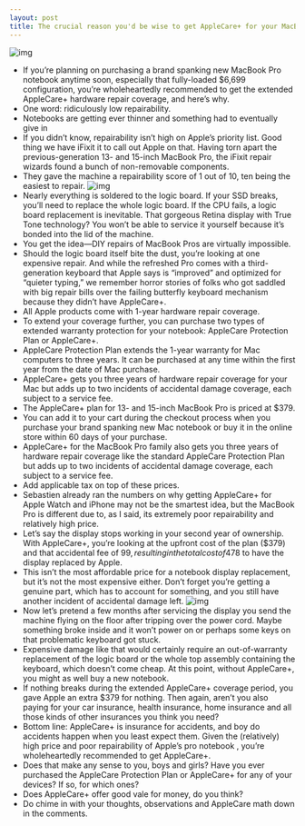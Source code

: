 ```yaml
---
layout: post
title: The crucial reason you'd be wise to get AppleCare+ for your MacBook Pro
---
```

![img](http://media.idownloadblog.com/wp-content/uploads/2018/07/AppleCare-plus-for-MAc-teaser-001.png)
* If you’re planning on purchasing a brand spanking new MacBook Pro notebook anytime soon, especially that fully-loaded $6,699 configuration, you’re wholeheartedly recommended to get the extended AppleCare+ hardware repair coverage, and here’s why.
* One word: ridiculously low repairability.
* Notebooks are getting ever thinner and something had to eventually give in
* If you didn’t know, repairability isn’t high on Apple’s priority list. Good thing we have iFixit it to call out Apple on that. Having torn apart the previous-generation 13- and 15-inch MacBook Pro, the iFixit repair wizards found a bunch of non-removable components.
* They gave the machine a repairability score of 1 out of 10, ten being the easiest to repair.
![img](http://media.idownloadblog.com/wp-content/uploads/2016/11/15-inch-MacBook-Pro-with-Touch-Bar-iFixit-teardown-001.jpg)
* Nearly everything is soldered to the logic board. If your SSD breaks, you’ll need to replace the whole logic board. If the CPU fails, a logic board replacement is inevitable. That gorgeous Retina display with True Tone technology? You won’t be able to service it yourself because it’s bonded into the lid of the machine.
* You get the idea—DIY repairs of MacBook Pros are virtually impossible.
* Should the logic board itself bite the dust, you’re looking at one expensive repair. And while the refreshed Pro comes with a third-generation keyboard that Apple says is “improved” and optimized for “quieter typing,” we remember horror stories of folks who got saddled with big repair bills over the failing butterfly keyboard mechanism because they didn’t have AppleCare+.
* All Apple products come with 1-year hardware repair coverage.
* To extend your coverage further, you can purchase two types of extended warranty protection for your notebook: AppleCare Protection Plan or AppleCare+.
* AppleCare Protection Plan extends the 1-year warranty for Mac computers to three years. It can be purchased at any time within the first year from the date of Mac purchase.
* AppleCare+ gets you three years of hardware repair coverage for your Mac but adds up to two incidents of accidental damage coverage, each subject to a service fee.
* The AppleCare+ plan for 13- and 15-inch MacBook Pro is priced at $379.
* You can add it to your cart during the checkout process when you purchase your brand spanking new Mac notebook or buy it in the online store within 60 days of your purchase.
* AppleCare+ for the MacBook Pro family also gets you three years of hardware repair coverage like the standard AppleCare Protection Plan but adds up to two incidents of accidental damage coverage, each subject to a service fee.
* Add applicable tax on top of these prices.
* Sebastien already ran the numbers on why getting AppleCare+ for Apple Watch and iPhone may not be the smartest idea, but the MacBook Pro is different due to, as I said, its extremely poor repairability and relatively high price.
* Let’s say the display stops working in your second year of ownership. With AppleCare+, you’re looking at the upfront cost of the plan ($379) and that accidental fee of $99, resulting in the total cost of $478 to have the display replaced by Apple.
* This isn’t the most affordable price for a notebook display replacement, but it’s not the most expensive either. Don’t forget you’re getting a genuine part, which has to account for something, and you still have another incident of accidental damage left.
![img](http://media.idownloadblog.com/wp-content/uploads/2018/07/2018-MacBook-PRo-image-002.jpg)
* Now let’s pretend a few months after servicing the display you send the machine flying on the floor after tripping over the power cord. Maybe something broke inside and it won’t power on or perhaps some keys on that problematic keyboard got stuck.
* Expensive damage like that would certainly require an out-of-warranty replacement of the logic board or the whole top assembly containing the keyboard, which doesn’t come cheap. At this point, without AppleCare+, you might as well buy a new notebook.
* If nothing breaks during the extended AppleCare+ coverage period, you gave Apple an extra $379 for nothing. Then again, aren’t you also paying for your car insurance, health insurance, home insurance and all those kinds of other insurances you think you need?
* Bottom line: AppleCare+ is insurance for accidents, and boy do accidents happen when you least expect them. Given the (relatively) high price and poor repairability of Apple’s pro notebook , you’re wholeheartedly recommended to get AppleCare+.
* Does that make any sense to you, boys and girls? Have you ever purchased the AppleCare Protection Plan or AppleCare+ for any of your devices? If so, for which ones?
* Does AppleCare+ offer good vale for money, do you think?
* Do chime in with your thoughts, observations and AppleCare math down in the comments.

